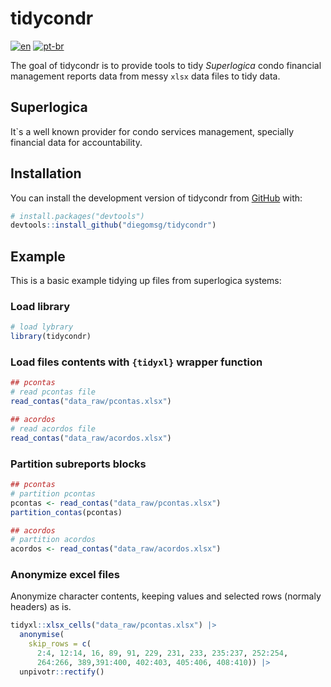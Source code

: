 
# tidycondr

<!-- badges: start -->
<!-- badges: end -->

[![en](https://img.shields.io/badge/lang-en-red.svg)](https://github.com/diegomsg/tidycondr/blob/master/README.md)
[![pt-br](https://img.shields.io/badge/lang-pt--br-green.svg)](https://github.com/diegomsg/tidycondr/blob/master/README.pt-br.md)

The goal of tidycondr is to provide tools to tidy *Superlogica* condo financial management reports data from messy `xlsx` data files to tidy data.

## Superlogica

It`s a well known provider for condo services management, specially financial data for accountability.

## Installation

You can install the development version of tidycondr from [GitHub](https://github.com/) with:

``` r
# install.packages("devtools")
devtools::install_github("diegomsg/tidycondr")
```

## Example

This is a basic example tidying up files from superlogica systems:

### Load library

``` r
# load lybrary
library(tidycondr)
```

### Load files contents with `{tidyxl}` wrapper function

``` r
## pcontas
# read pcontas file
read_contas("data_raw/pcontas.xlsx")

## acordos
# read acordos file
read_contas("data_raw/acordos.xlsx")
```

### Partition subreports blocks

``` r
## pcontas
# partition pcontas
pcontas <- read_contas("data_raw/pcontas.xlsx")
partition_contas(pcontas)

## acordos
# partition acordos
acordos <- read_contas("data_raw/acordos.xlsx")
```

### Anonymize excel files

Anonymize character contents, keeping values and selected rows (normaly headers) as is.

```r
tidyxl::xlsx_cells("data_raw/pcontas.xlsx") |>
  anonymise(
    skip_rows = c(
      2:4, 12:14, 16, 89, 91, 229, 231, 233, 235:237, 252:254,
      264:266, 389,391:400, 402:403, 405:406, 408:410)) |>
  unpivotr::rectify()
```
